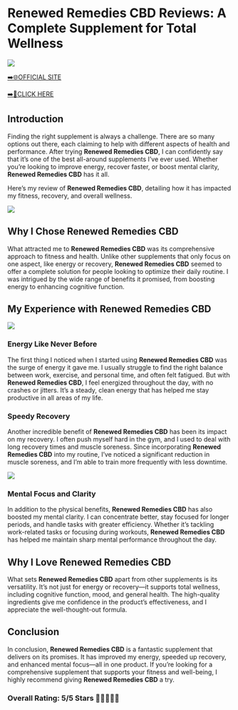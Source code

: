 # **Renewed Remedies CBD Reviews**: A Complete Supplement for Total Wellness

[![](https://static.vecteezy.com/system/resources/thumbnails/019/896/014/small/buy-now-gradient-button-with-cart-symbol-buy-now-illustration-png.png)](https://edetoop.top/lander/sugarpreland-1/renewedremedies.html) 

[➡️🌐OFFICIAL SITE](https://edetoop.top/lander/sugarpreland-1/renewedremedies.html) 

[➡️🔗CLICK HERE](https://edetoop.top/lander/sugarpreland-1/renewedremedies.html) 


## Introduction

Finding the right supplement is always a challenge. There are so many options out there, each claiming to help with different aspects of health and performance. After trying **Renewed Remedies CBD**, I can confidently say that it’s one of the best all-around supplements I’ve ever used. Whether you’re looking to improve energy, recover faster, or boost mental clarity, **Renewed Remedies CBD** has it all.

Here’s my review of **Renewed Remedies CBD**, detailing how it has impacted my fitness, recovery, and overall wellness.

[![](https://wallpapers.com/images/hd/red-order-now-button-udg4jcj4arvn8b0n-2.png)](https://edetoop.top/lander/sugarpreland-1/renewedremedies.html)  

## Why I Chose **Renewed Remedies CBD**

What attracted me to **Renewed Remedies CBD** was its comprehensive approach to fitness and health. Unlike other supplements that only focus on one aspect, like energy or recovery, **Renewed Remedies CBD** seemed to offer a complete solution for people looking to optimize their daily routine. I was intrigued by the wide range of benefits it promised, from boosting energy to enhancing cognitive function.

## My Experience with **Renewed Remedies CBD**

[![](https://static.vecteezy.com/system/resources/thumbnails/019/896/014/small/buy-now-gradient-button-with-cart-symbol-buy-now-illustration-png.png)](https://edetoop.top/lander/sugarpreland-1/renewedremedies.html)

### Energy Like Never Before

The first thing I noticed when I started using **Renewed Remedies CBD** was the surge of energy it gave me. I usually struggle to find the right balance between work, exercise, and personal time, and often felt fatigued. But with **Renewed Remedies CBD**, I feel energized throughout the day, with no crashes or jitters. It’s a steady, clean energy that has helped me stay productive in all areas of my life.

### Speedy Recovery

Another incredible benefit of **Renewed Remedies CBD** has been its impact on my recovery. I often push myself hard in the gym, and I used to deal with long recovery times and muscle soreness. Since incorporating **Renewed Remedies CBD** into my routine, I’ve noticed a significant reduction in muscle soreness, and I’m able to train more frequently with less downtime.

[![](https://wallpapers.com/images/hd/red-order-now-button-udg4jcj4arvn8b0n-2.png)](https://edetoop.top/lander/sugarpreland-1/renewedremedies.html)  

### Mental Focus and Clarity

In addition to the physical benefits, **Renewed Remedies CBD** has also boosted my mental clarity. I can concentrate better, stay focused for longer periods, and handle tasks with greater efficiency. Whether it’s tackling work-related tasks or focusing during workouts, **Renewed Remedies CBD** has helped me maintain sharp mental performance throughout the day.

## Why I Love **Renewed Remedies CBD**

What sets **Renewed Remedies CBD** apart from other supplements is its versatility. It’s not just for energy or recovery—it supports total wellness, including cognitive function, mood, and general health. The high-quality ingredients give me confidence in the product’s effectiveness, and I appreciate the well-thought-out formula.

## Conclusion

In conclusion, **Renewed Remedies CBD** is a fantastic supplement that delivers on its promises. It has improved my energy, speeded up recovery, and enhanced mental focus—all in one product. If you’re looking for a comprehensive supplement that supports your fitness and well-being, I highly recommend giving **Renewed Remedies CBD** a try.

### Overall Rating: 5/5 Stars 🌟🌟🌟🌟🌟
